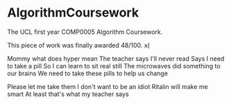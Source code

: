 # AlgorithmCoursework
The UCL first year COMP0005 Algorithm Coursework.

This piece of work was finally awarded 48/100. x(

Mommy what does hyper mean
The teacher says I'll never read
Says I need to take a pill
So I can learn to sit real still
The microwaves did something to our brains
We need to take these pills to help us change

Please let me take them
I don't want to be an idiot
Ritalin will make me smart
At least that's what my teacher says
